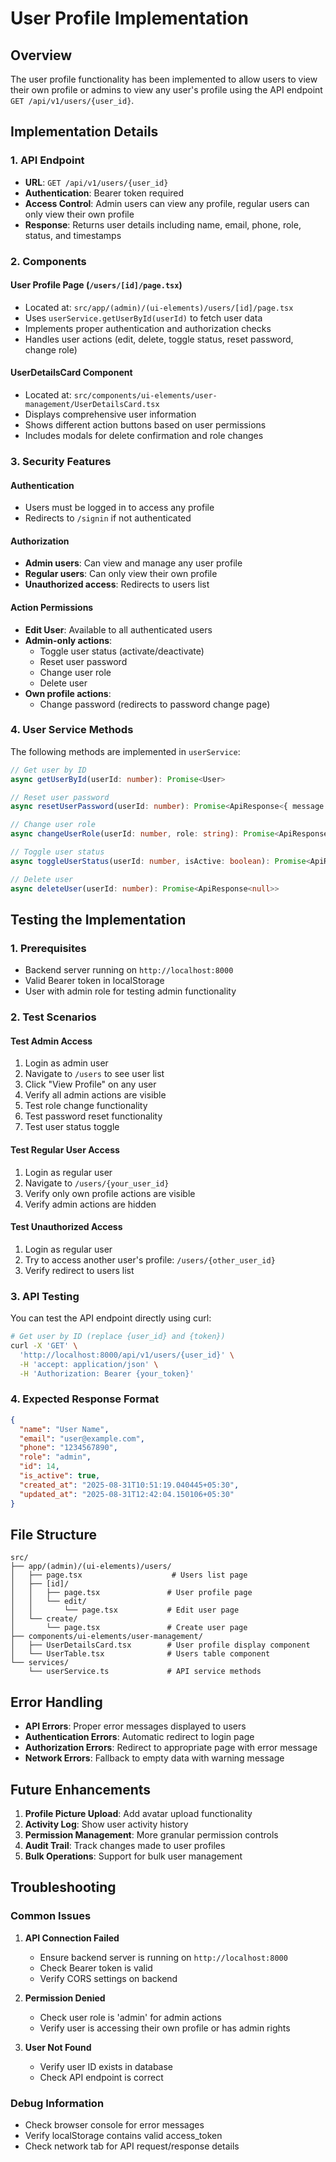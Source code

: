 # User Profile Implementation

## Overview

The user profile functionality has been implemented to allow users to view their own profile or admins to view any user's profile using the API endpoint `GET /api/v1/users/{user_id}`.

## Implementation Details

### 1. API Endpoint
- **URL**: `GET /api/v1/users/{user_id}`
- **Authentication**: Bearer token required
- **Access Control**: Admin users can view any profile, regular users can only view their own profile
- **Response**: Returns user details including name, email, phone, role, status, and timestamps

### 2. Components

#### User Profile Page (`/users/[id]/page.tsx`)
- Located at: `src/app/(admin)/(ui-elements)/users/[id]/page.tsx`
- Uses `userService.getUserById(userId)` to fetch user data
- Implements proper authentication and authorization checks
- Handles user actions (edit, delete, toggle status, reset password, change role)

#### UserDetailsCard Component
- Located at: `src/components/ui-elements/user-management/UserDetailsCard.tsx`
- Displays comprehensive user information
- Shows different action buttons based on user permissions
- Includes modals for delete confirmation and role changes

### 3. Security Features

#### Authentication
- Users must be logged in to access any profile
- Redirects to `/signin` if not authenticated

#### Authorization
- **Admin users**: Can view and manage any user profile
- **Regular users**: Can only view their own profile
- **Unauthorized access**: Redirects to users list

#### Action Permissions
- **Edit User**: Available to all authenticated users
- **Admin-only actions**:
  - Toggle user status (activate/deactivate)
  - Reset user password
  - Change user role
  - Delete user
- **Own profile actions**:
  - Change password (redirects to password change page)

### 4. User Service Methods

The following methods are implemented in `userService`:

```typescript
// Get user by ID
async getUserById(userId: number): Promise<User>

// Reset user password
async resetUserPassword(userId: number): Promise<ApiResponse<{ message: string }>>

// Change user role
async changeUserRole(userId: number, role: string): Promise<ApiResponse<User>>

// Toggle user status
async toggleUserStatus(userId: number, isActive: boolean): Promise<ApiResponse<User>>

// Delete user
async deleteUser(userId: number): Promise<ApiResponse<null>>
```

## Testing the Implementation

### 1. Prerequisites
- Backend server running on `http://localhost:8000`
- Valid Bearer token in localStorage
- User with admin role for testing admin functionality

### 2. Test Scenarios

#### Test Admin Access
1. Login as admin user
2. Navigate to `/users` to see user list
3. Click "View Profile" on any user
4. Verify all admin actions are visible
5. Test role change functionality
6. Test password reset functionality
7. Test user status toggle

#### Test Regular User Access
1. Login as regular user
2. Navigate to `/users/{your_user_id}`
3. Verify only own profile actions are visible
4. Verify admin actions are hidden

#### Test Unauthorized Access
1. Login as regular user
2. Try to access another user's profile: `/users/{other_user_id}`
3. Verify redirect to users list

### 3. API Testing

You can test the API endpoint directly using curl:

```bash
# Get user by ID (replace {user_id} and {token})
curl -X 'GET' \
  'http://localhost:8000/api/v1/users/{user_id}' \
  -H 'accept: application/json' \
  -H 'Authorization: Bearer {your_token}'
```

### 4. Expected Response Format

```json
{
  "name": "User Name",
  "email": "user@example.com",
  "phone": "1234567890",
  "role": "admin",
  "id": 14,
  "is_active": true,
  "created_at": "2025-08-31T10:51:19.040445+05:30",
  "updated_at": "2025-08-31T12:42:04.150106+05:30"
}
```

## File Structure

```
src/
├── app/(admin)/(ui-elements)/users/
│   ├── page.tsx                    # Users list page
│   ├── [id]/
│   │   ├── page.tsx               # User profile page
│   │   └── edit/
│   │       └── page.tsx           # Edit user page
│   └── create/
│       └── page.tsx               # Create user page
├── components/ui-elements/user-management/
│   ├── UserDetailsCard.tsx        # User profile display component
│   └── UserTable.tsx              # Users table component
└── services/
    └── userService.ts             # API service methods
```

## Error Handling

- **API Errors**: Proper error messages displayed to users
- **Authentication Errors**: Automatic redirect to login page
- **Authorization Errors**: Redirect to appropriate page with error message
- **Network Errors**: Fallback to empty data with warning message

## Future Enhancements

1. **Profile Picture Upload**: Add avatar upload functionality
2. **Activity Log**: Show user activity history
3. **Permission Management**: More granular permission controls
4. **Audit Trail**: Track changes made to user profiles
5. **Bulk Operations**: Support for bulk user management

## Troubleshooting

### Common Issues

1. **API Connection Failed**
   - Ensure backend server is running on `http://localhost:8000`
   - Check Bearer token is valid
   - Verify CORS settings on backend

2. **Permission Denied**
   - Check user role is 'admin' for admin actions
   - Verify user is accessing their own profile or has admin rights

3. **User Not Found**
   - Verify user ID exists in database
   - Check API endpoint is correct

### Debug Information

- Check browser console for error messages
- Verify localStorage contains valid access_token
- Check network tab for API request/response details
